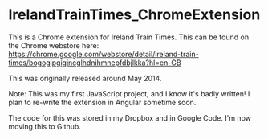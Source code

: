 # IrelandTrainTimes_ChromeExtension

This is a Chrome extension for Ireland Train Times. This can be found on the Chrome webstore here: https://chrome.google.com/webstore/detail/ireland-train-times/bogogjpgigjncglhdnihmnepfdbjlkka?hl=en-GB


This was originally released around May 2014.

Note: This was my first JavaScript project, and I know it's badly written! I plan to re-write the extension in Angular sometime soon.

The code for this was stored in my Dropbox and in Google Code. I'm now moving this to Github.
